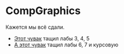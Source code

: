 # CompGraphics

Кажется мы всё сдали.
- [Этот чувак](https://github.com/thehighestmath) тащил лабы 3, 4, 5
- [А этот чувак](https://github.com/Akibardin) тащил лабы 6, 7 и курсовую
